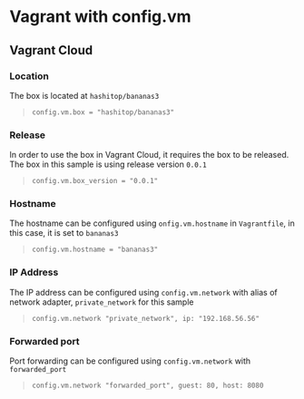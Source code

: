 # Vagrant with config.vm

## Vagrant Cloud

### Location

The box is located at `hashitop/bananas3`

> `config.vm.box = "hashitop/bananas3"`

### Release

In order to use the box in Vagrant Cloud, it requires the box to be released.
The box in this sample is using release version `0.0.1`

> `config.vm.box_version = "0.0.1"`

### Hostname

The hostname can be configured using `onfig.vm.hostname` in `Vagrantfile`, in this case, it is set to `bananas3`

> `config.vm.hostname = "bananas3"`

### IP Address

The IP address can be configured using `config.vm.network` with alias of network adapter, `private_network` for this sample

> `config.vm.network "private_network", ip: "192.168.56.56"`

### Forwarded port

Port forwarding can be configured using `config.vm.network` with `forwarded_port`

> `config.vm.network "forwarded_port", guest: 80, host: 8080`

